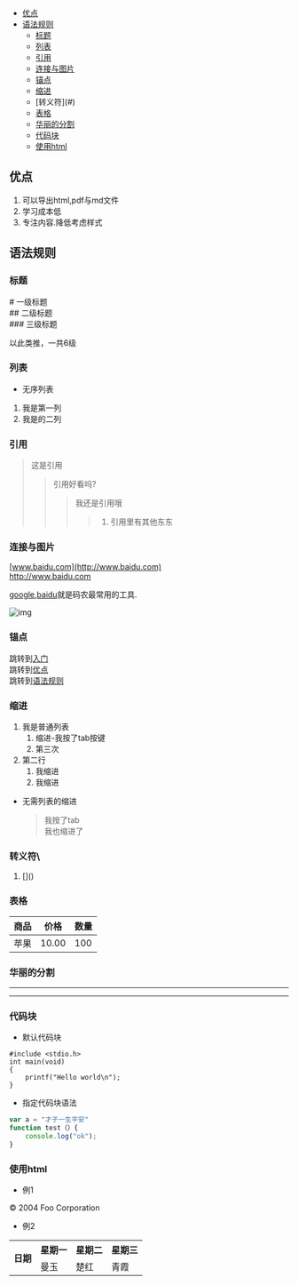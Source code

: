 <!-- TOC -->

- [优点](#)
- [语法规则](#)
    - [标题](#)
    - [列表](#)
    - [引用](#)
    - [连接与图片](#)
    - [锚点](#)
    - [缩进](#)
    - [转义符\](#)
    - [表格](#)
    - [华丽的分割](#)
    - [代码块](#)
    - [使用html](#html)

<!-- /TOC -->

## 优点
1. 可以导出html,pdf与md文件
2. 学习成本低
3. 专注内容.降低考虑样式

## 语法规则

### 标题

\# 一级标题  
\## 二级标题  
\### 三级标题

以此类推，一共6级

### 列表
* 无序列表

1. 我是第一列  
2. 我是的二列  

### 引用
> 这是引用
>> 引用好看吗?
>>> 我还是引用哦
>>>> 1. 引用里有其他东东

### 连接与图片

[www.baidu.com](http://www.baidu.com)  
<http://www.baidu.com>

[google][1],[baidu][2]就是码农最常用的工具.

[1]:http://www.google.com "Google"  
[2]:http://www.google.com "baidu"  

![img](https://cn.vuejs.org/images/logo.png)

### 锚点

跳转到[入门](#入门)  
跳转到[优点](#优点)  
跳转到[语法规则](#语法规则)


### 缩进

1. 我是普通列表
    1. 缩进-我按了tab按键
    1. 第三次
1. 第二行
    1. 我缩进
    1. 我缩进

* 无需列表的缩进
    >我按了tab  
    >我也缩进了

### 转义符\
1. \[]()

### 表格

| 商品  | 价格    | 数量  |
| --- | ----- | --- |
| 苹果  | 10.00 | 100 |

### 华丽的分割

*** 
---  

### 代码块

* 默认代码块

```
#include <stdio.h>
int main(void)
{
    printf("Hello world\n");
}
```

* 指定代码块语法  
``` javascript 
var a = "才子一生平安" 
function test（）{
    console.log("ok");
}
```

### 使用html
* 例1

<div class="footer">
   © 2004 Foo Corporation
</div>

* 例2
<table>
    <tr>
        <th rowspan="2">日期</th>
        <th>星期一</th>
        <th>星期二</th>
        <th>星期三</th>
    </tr>
    <tr>
        <td>曼玉</td>
        <td>楚红</td>
        <td>青霞</td>
    </tr>
</table>



